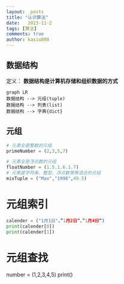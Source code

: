 ```yaml
---
layout: _posts
title: "认识算法"
date:   2023-11-2
tags: [算法]
comments: true
author: kaxiu808  
---
```


数据结构
--
定义：
**数据结构是计算机存储和组织数据的方式**

```mermaid
graph LR
数据结构 --> 元组(tuple)
数据结构 --> 列表(list)
数据结构 --> 字典{dict}
```

元组
--
```python
# 元素全是整数的元组
primeNumber = (2,3,5,7)

# 元素全是浮点数的元组
floatNumber = (1.5.1.6.1.7)
# 元素是字符串、整型、浮点数等等混合的元组
mixTuple = ("Max","1998",49.5)
```
# 元组索引
```python
calender = ("1月1日"，”1月2日“，”1月4日“)
print(calender[0])
print(calender[1])
```

# 元组查找

number = (1,2,3,4,5)
print()
<!--stackedit_data:
eyJoaXN0b3J5IjpbMTEzNTM0ODk4NSwxODIwMzQ2MjA1XX0=
-->